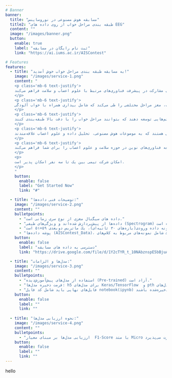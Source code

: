 ```yaml
---
# Banner
banner:
  title: "مسابقه هوش مصنوعی در نوروساینس"
  title2: "طبقه بندی مراحل خواب از روی داده های EEG"
  content: ""
  image: "/images/banner.png"
  button:
    enable: true
    label: "ثبت نام رایگان در مسابقه"
    link: "https://ai.iums.ac.ir/AISContest"

# Features
features:
  - title: "به مسابقه طبقه بندی مراحل خواب خوش آمدید!"
    image: "/images/service-1.png"
    content: "
    <p class='mb-6 text-justify'>
    مسابقه طبقه‌بندی مراحل خواب با استفاده از هوش مصنوعی فرصتی منحصربه‌فرد برای علاقه‌مندان به یادگیری ماشین و علوم داده است تا دانش و مهارت‌های خود را در یک چالش علمی واقعی به نمایش بگذارند. این رویداد با تمرکز بر تحلیل داده‌های خواب و طراحی الگوریتم‌های دقیق مرحله‌بندی خواب، بستری برای مشارکت در پیشرفت فناوری‌های مرتبط با علوم اعصاب و سلامت فراهم می‌کند.
    </p>
    <p class='mb-6 text-justify'>
    خواب فرآیندی طبیعی و ضروری است که بدن برای استراحت و بازیابی انرژی به آن نیاز دارد. در طول خواب، مغز مراحل مختلفی را طی می‌کند که شامل بیداری همراه با خواب آلودگی (Wake - مرحله ۰)، خواب سبک (NREM1 - مرحله ۱)، خواب عمیق (NREM2 و NREM3 - مراحل ۲ و ۳) و خواب همراه با رویا (REM - مرحله ۴) است. هر یک از این مراحل نقش حیاتی در یادگیری، حافظه و سلامت عمومی دارند. هدف این مسابقه استفاده از داده‌های سیگنال‌های مغزی (EEG) ثبت‌شده از داخل گوش و طراحی الگوریتم‌های هوش مصنوعی است که بتوانند این مراحل را با دقت بالا تشخیص دهند.
    </p>
    <p class='mb-6 text-justify'>
    داده‌های ارائه‌شده در این مسابقه به بازه‌های زمانی ۳۰ ثانیه‌ای تقسیم شده‌اند و هر بازه توسط متخصصین مربوطه به یکی از این مراحل خواب (۰ تا ۴) برچسب‌گذاری شده است. شرکت‌کنندگان وظیفه دارند با طراحی مدل‌های هوشمند و تحلیل این داده‌ها، الگوریتم‌هایی توسعه دهند که بتوانند مراحل خواب را با دقت بالا طبقه‌بندی کنند. 
    </p>
    <p class='mb-6 text-justify'>
    این رویداد فرصتی عالی برای علاقه‌مندان به علوم داده، یادگیری ماشین، و کاربردهای آن در حوزه سلامت و پزشکی خواب فراهم می‌کند. مخاطبان این رویداد شامل دانشجویان، محققان و متخصصانی هستند که به موضوعات هوش مصنوعی، تحلیل داده و علوم اعصاب علاقه‌مندند.
    </p>
    <p class='mb-6 text-justify'>
    شرکت در این مسابقه امکان یادگیری مفاهیم پیشرفته، مواجهه با چالش‌های واقعی و مشارکت در توسعه فناوری‌های نوین در حوزه سلامت و علوم اعصاب را برای شما فراهم می‌کند.
    </p>
    <p>
    امکان شرکت تیمی بین یک تا سه نفر امکان پذیر است.
    </p>
    "
    button:
      enable: false
      label: "Get Started Now"
      link: "#"

  - title: "توضیحات فنی داده‌ها:"
    image: "/images/service-2.png"
    content: ""
    bulletpoints:
      - "داده های سیگنال مغزی از نوع سری زمانی است."
      - "داده‌ها از پیش‌پردازش شده‌اند و ویژگی‌های طیفی (Spectrogram) آن‌ها محاسبه شده است."
      - "ابعاد هر نمونه داده ورودی(بازه‌های ۳۰ ثانیه‌ای)، یك ماتریس دوبعدی ۵۹×۵۱ است."
      - "پوشه داده‌ها (AISContest_Data)، دارای پنج پوشه است كه هریك شامل نمونه‌های مربوط به كلاس‌های NREM3, NREM2, NREM1, WAKE و REM است."
    button:
      enable: false
      label: "دسترسی به داده های مسابقه"
      link: "https://drive.google.com/file/d/1Y2cTYR_t_10NAbznspE5bBjuATPdTgtq"

  - title: "مدل‌ها و الزامات:"
    image: "/images/service-3.png"
    content: ""
    bulletpoints:
      - "استفاده از مدل‌های پیش‌آموزش‌دیده (Pre-trained) آزاد است."
      - "فرمت ذخیره مدل‌ها: h5 برای مدل‌های Keras/TensorFlow  و pth برای مدل‌های Pytorch"
      - "فایل‌های نهایی باید شامل کد فایل notebook(ipynb) و مدل ذخیره‌شده باشند."
    button:
      enable: false
      label: ""
      link: ""
      
  - title: "نحوه ارزیابی مدل‌ها:"
    image: "/images/service-4.png"
    content: ""
    bulletpoints:
      - "ارزیابی مدل‌ها بر مبنای معیار  F1-Score با متد Micro صورت می‌پذیرد."
    button:
      enable: false
      label: ""
      link: ""
---
```


hello